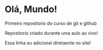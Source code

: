 # Olá, Mundo!
 Primeiro repositorio do curso de git e github

Repositorio criado durante uma aulo ao vivo!

Essa linha eu adicionei diretaente no site!
